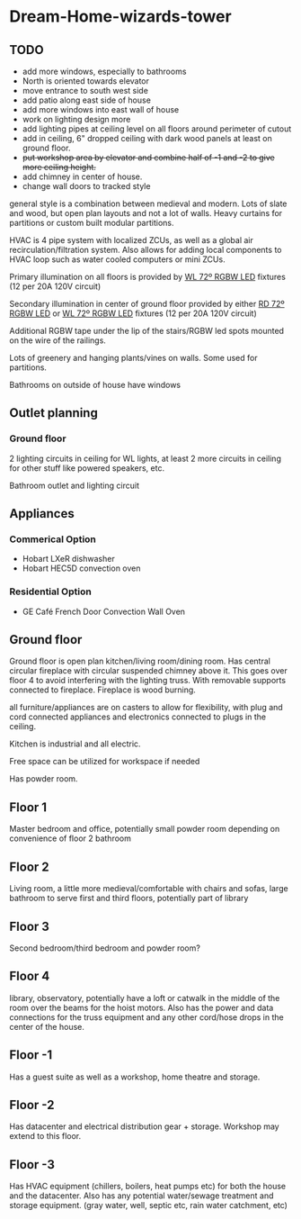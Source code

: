 # Dream-Home-wizards-tower

## TODO

-   add more windows, especially to bathrooms
-   North is oriented towards elevator
-   move entrance to south west side
-   add patio along east side of house
-   add more windows into east wall of house
-   work on lighting design more
-   add lighting pipes at ceiling level on all floors around perimeter of cutout
-   add in ceiling, 6" dropped ceiling with dark wood panels at least on ground floor.
-   ~~put workshop area by elevator and combine half of -1 and -2 to give more ceiling height.~~
-   add chimney in center of house.
-   change wall doors to tracked style

general style is a combination between medieval and modern. Lots of slate and
wood, but open plan layouts and not a lot of walls. Heavy curtains for
partitions or custom built modular partitions.

HVAC is 4 pipe system with localized ZCUs, as well as a global air
recirculation/filtration system. Also allows for adding local components to HVAC
loop such as water cooled computers or mini ZCUs.

Primary illumination on all floors is provided by
[WL 72º RGBW LED](https://www.thelightsource.com/products/wl-series-led-fixture-109)
fixtures (12 per 20A 120V circuit)

Secondary illumination in center of ground floor provided by either
[RD 72º RGBW LED](https://www.thelightsource.com/products/rd-series-led-fixtures-137) or
[WL 72º RGBW LED](https://www.thelightsource.com/products/wl-series-led-fixture-109)
fixtures (12 per 20A 120V circuit)

Additional RGBW tape under the lip of the stairs/RGBW led spots mounted on the
wire of the railings.

Lots of greenery and hanging plants/vines on walls. Some used for partitions.

Bathrooms on outside of house have windows

## Outlet planning

### Ground floor

2 lighting circuits in ceiling for WL lights, at least 2 more circuits in
ceiling for other stuff like powered speakers, etc.

Bathroom outlet and lighting circuit

## Appliances

### Commerical Option
-   Hobart LXeR dishwasher
-   Hobart HEC5D convection oven

### Residential Option

-   GE Café French Door Convection Wall Oven

## Ground floor

Ground floor is open plan kitchen/living room/dining room. Has central circular
fireplace with circular suspended chimney above it. This goes over floor 4 to
avoid interfering with the lighting truss. With removable supports connected to
fireplace. Fireplace is wood burning.

all furniture/appliances are on casters to allow for flexibility, with plug and
cord connected appliances and electronics connected to plugs in the ceiling.

Kitchen is industrial and all electric.

Free space can be utilized for workspace if needed

Has powder room.

## Floor 1

Master bedroom and office, potentially small powder room depending on
convenience of floor 2 bathroom

## Floor 2

Living room, a little more medieval/comfortable with chairs and sofas, large
bathroom to serve first and third floors, potentially part of library

## Floor 3

Second bedroom/third bedroom and powder room?

## Floor 4

library, observatory, potentially have a loft or catwalk in the middle of the
room over the beams for the hoist motors. Also has the power and data
connections for the truss equipment and any other cord/hose drops in the center
of the house.

## Floor -1

Has a guest suite as well as a workshop, home theatre and storage.

## Floor -2

Has datacenter and electrical distribution gear + storage. Workshop may extend
to this floor.

## Floor -3

Has HVAC equipment (chillers, boilers, heat pumps etc) for both the house and
the datacenter. Also has any potential water/sewage treatment and storage
equipment. (gray water, well, septic etc, rain water catchment, etc)
